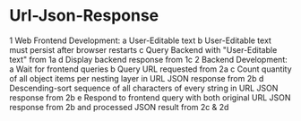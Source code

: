 # Url-Json-Response
1 Web Frontend Development:
a User-Editable text
b User-Editable text must persist after browser restarts
c Query Backend with "User-Editable text" from 1a
d Display backend response from 1c
2 Backend Development:
a Wait for frontend queries
b Query URL requested from 2a
c Count quantity of all object items per nesting layer in URL JSON response from 2b
d Descending-sort sequence of all characters of every string in URL JSON response from 2b
e Respond to frontend query with both original URL JSON response from 2b and processed JSON result from 2c & 2d
